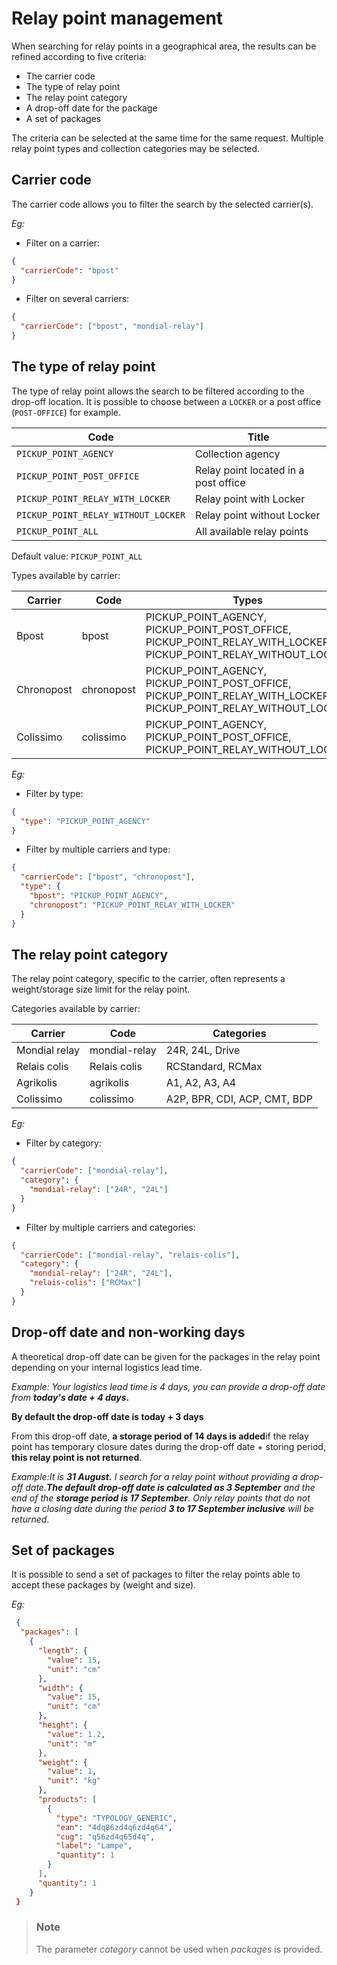 # Relay point management

When searching for relay points in a geographical area, the results can be refined according to five criteria:  

- The carrier code
- The type of relay point 
- The relay point category
- A drop-off date for the package
- A set of packages

The criteria can be selected at the same time for the same request. Multiple relay point types and collection categories may be selected. 

## Carrier code
The carrier code allows you to filter the search by the selected carrier(s).

*Eg:*
- Filter on a carrier: 
```json
{
  "carrierCode": "bpost"
}
```
- Filter on several carriers: 
```json
{
  "carrierCode": ["bpost", "mondial-relay"]
}
```

## The type of relay point

The type of relay point allows the search to be filtered according to the drop-off location. It is possible to choose between a `LOCKER` or a post office (`POST-OFFICE`) for example. 

Code | Title
---------|----------
 `PICKUP_POINT_AGENCY`|Collection agency
 `PICKUP_POINT_POST_OFFICE`|Relay point located in a post office
 `PICKUP_POINT_RELAY_WITH_LOCKER`|Relay point with Locker 
 `PICKUP_POINT_RELAY_WITHOUT_LOCKER`|Relay point without Locker
 `PICKUP_POINT_ALL`|All available relay points

Default value: `PICKUP_POINT_ALL`

Types available by carrier:

Carrier | Code | Types
---------|---------|----------
 Bpost| bpost|PICKUP_POINT_AGENCY, PICKUP_POINT_POST_OFFICE, PICKUP_POINT_RELAY_WITH_LOCKER, PICKUP_POINT_RELAY_WITHOUT_LOCKER
 Chronopost | chronopost | PICKUP_POINT_AGENCY, PICKUP_POINT_POST_OFFICE, PICKUP_POINT_RELAY_WITH_LOCKER, PICKUP_POINT_RELAY_WITHOUT_LOCKER
  Colissimo | colissimo | PICKUP_POINT_AGENCY, PICKUP_POINT_POST_OFFICE, PICKUP_POINT_RELAY_WITHOUT_LOCKER

*Eg:*
- Filter by type:
```json
{
  "type": "PICKUP_POINT_AGENCY"
}
```
- Filter by multiple carriers and type:
```json
{
  "carrierCode": ["bpost", "chronopost"],
  "type": {
    "bpost": "PICKUP_POINT_AGENCY",
    "chronopost": "PICKUP_POINT_RELAY_WITH_LOCKER"
  } 
}
```

## The relay point category

The relay point category, specific to the carrier, often represents a weight/storage size limit for the relay point.

Categories available by carrier:

Carrier | Code | Categories
---------|---------|----------
 Mondial relay | mondial-relay|24R, 24L, Drive
 Relais colis | Relais colis | RCStandard, RCMax
 Agrikolis | agrikolis | A1, A2, A3, A4
 Colissimo | colissimo | A2P, BPR, CDI, ACP, CMT, BDP


*Eg:*
- Filter by category:
```json
{
  "carrierCode": ["mondial-relay"],
  "category": {
    "mondial-relay": ["24R", "24L"]
  } 
}
```
- Filter by multiple carriers and categories:
```json
{
  "carrierCode": ["mondial-relay", "relais-colis"],
  "category": {
    "mondial-relay": ["24R", "24L"],
    "relais-colis": ["RCMax"]
  } 
}
```

## Drop-off date and non-working days

A theoretical drop-off date can be given for the packages in the relay point depending on your internal logistics lead time.

*Example:
Your logistics lead time is 4 days, you can provide a drop-off date from **today's date + 4 days.***

**By default the drop-off date is today + 3 days**

From this drop-off date, **a storage period of 14 days is added**if the relay point has temporary closure dates during the drop-off date + storing period, **this relay point is not returned**.

*Example:It is **31 August.** I search for a relay point without providing a drop-off date.**The default drop-off date is calculated as 3 September** and the end of the **storage period is 17 September**.
Only relay points that do not have a closing date during the period **3 to 17 September inclusive** will be returned.*

## Set of packages

It is possible to send a set of packages to filter the relay points able to accept these packages by (weight and size).

*Eg:*
```json
 {
  "packages": [
    {
      "length": {
        "value": 15,
        "unit": "cm"
      },
      "width": {
        "value": 15,
        "unit": "cm"
      },
      "height": {
        "value": 1.2,
        "unit": "m"
      },
      "weight": {
        "value": 1,
        "unit": "kg"
      },
      "products": [
        {
          "type": "TYPOLOGY_GENERIC",
          "ean": "4dq86zd4q6zd4q64",
          "cug": "q56zd4q65d4q",
          "label": "Lampe",
          "quantity": 1
        }
      ],
      "quantity": 1
    }
 }
```

<!-- theme: warning -->

> ### Note
>
> The parameter *category* cannot be used when *packages* is provided.
